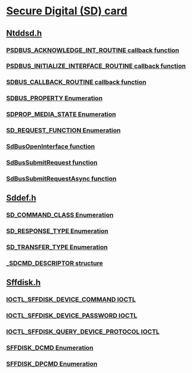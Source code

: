 # [Secure Digital (SD) card](index.md)
## [Ntddsd.h](../ntddsd/index.md)
### [PSDBUS_ACKNOWLEDGE_INT_ROUTINE callback function](../ntddsd/nc-ntddsd-psdbus_acknowledge_int_routine.md)
### [PSDBUS_INITIALIZE_INTERFACE_ROUTINE callback function](../ntddsd/nc-ntddsd-psdbus_initialize_interface_routine.md)
### [SDBUS_CALLBACK_ROUTINE callback function](../ntddsd/nc-ntddsd-sdbus_callback_routine.md)
### [SDBUS_PROPERTY Enumeration](../ntddsd/ne-ntddsd-sdbus_property.md)
### [SDPROP_MEDIA_STATE Enumeration](../ntddsd/ne-ntddsd-sdprop_media_state.md)
### [SD_REQUEST_FUNCTION Enumeration](../ntddsd/ne-ntddsd-sd_request_function.md)
### [SdBusOpenInterface function](../ntddsd/nf-ntddsd-sdbusopeninterface.md)
### [SdBusSubmitRequest function](../ntddsd/nf-ntddsd-sdbussubmitrequest.md)
### [SdBusSubmitRequestAsync function](../ntddsd/nf-ntddsd-sdbussubmitrequestasync.md)
## [Sddef.h](../sddef/index.md)
### [SD_COMMAND_CLASS Enumeration](../sddef/ne-sddef-sd_command_class.md)
### [SD_RESPONSE_TYPE Enumeration](../sddef/ne-sddef-sd_response_type.md)
### [SD_TRANSFER_TYPE Enumeration](../sddef/ne-sddef-sd_transfer_type.md)
### [_SDCMD_DESCRIPTOR structure](../sddef/ns-sddef-_sdcmd_descriptor.md)
## [Sffdisk.h](../sffdisk/index.md)
### [IOCTL_SFFDISK_DEVICE_COMMAND IOCTL](../sffdisk/ni-sffdisk-ioctl_sffdisk_device_command.md)
### [IOCTL_SFFDISK_DEVICE_PASSWORD IOCTL](../sffdisk/ni-sffdisk-ioctl_sffdisk_device_password.md)
### [IOCTL_SFFDISK_QUERY_DEVICE_PROTOCOL IOCTL](../sffdisk/ni-sffdisk-ioctl_sffdisk_query_device_protocol.md)
### [SFFDISK_DCMD Enumeration](../sffdisk/ne-sffdisk-sffdisk_dcmd.md)
### [SFFDISK_DPCMD Enumeration](../sffdisk/ne-sffdisk-sffdisk_dpcmd.md)

